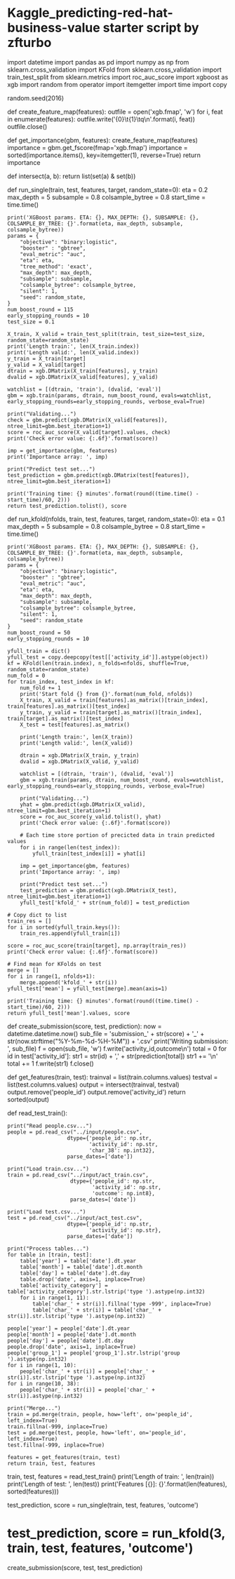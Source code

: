 # Kaggle_predicting-red-hat-business-value starter script by zfturbo

import datetime
import pandas as pd
import numpy as np
from sklearn.cross_validation import KFold
from sklearn.cross_validation import train_test_split
from sklearn.metrics import roc_auc_score
import xgboost as xgb
import random
from operator import itemgetter
import time
import copy

random.seed(2016)


def create_feature_map(features):
    outfile = open('xgb.fmap', 'w')
    for i, feat in enumerate(features):
        outfile.write('{0}\t{1}\tq\n'.format(i, feat))
    outfile.close()


def get_importance(gbm, features):
    create_feature_map(features)
    importance = gbm.get_fscore(fmap='xgb.fmap')
    importance = sorted(importance.items(), key=itemgetter(1), reverse=True)
    return importance


def intersect(a, b):
    return list(set(a) & set(b))


def run_single(train, test, features, target, random_state=0):
    eta = 0.2
    max_depth = 5
    subsample = 0.8
    colsample_bytree = 0.8
    start_time = time.time()

    print('XGBoost params. ETA: {}, MAX_DEPTH: {}, SUBSAMPLE: {}, COLSAMPLE_BY_TREE: {}'.format(eta, max_depth, subsample, colsample_bytree))
    params = {
        "objective": "binary:logistic",
        "booster" : "gbtree",
        "eval_metric": "auc",
        "eta": eta,
        "tree_method": 'exact',
        "max_depth": max_depth,
        "subsample": subsample,
        "colsample_bytree": colsample_bytree,
        "silent": 1,
        "seed": random_state,
    }
    num_boost_round = 115
    early_stopping_rounds = 10
    test_size = 0.1

    X_train, X_valid = train_test_split(train, test_size=test_size, random_state=random_state)
    print('Length train:', len(X_train.index))
    print('Length valid:', len(X_valid.index))
    y_train = X_train[target]
    y_valid = X_valid[target]
    dtrain = xgb.DMatrix(X_train[features], y_train)
    dvalid = xgb.DMatrix(X_valid[features], y_valid)

    watchlist = [(dtrain, 'train'), (dvalid, 'eval')]
    gbm = xgb.train(params, dtrain, num_boost_round, evals=watchlist, early_stopping_rounds=early_stopping_rounds, verbose_eval=True)

    print("Validating...")
    check = gbm.predict(xgb.DMatrix(X_valid[features]), ntree_limit=gbm.best_iteration+1)
    score = roc_auc_score(X_valid[target].values, check)
    print('Check error value: {:.6f}'.format(score))

    imp = get_importance(gbm, features)
    print('Importance array: ', imp)

    print("Predict test set...")
    test_prediction = gbm.predict(xgb.DMatrix(test[features]), ntree_limit=gbm.best_iteration+1)

    print('Training time: {} minutes'.format(round((time.time() - start_time)/60, 2)))
    return test_prediction.tolist(), score


def run_kfold(nfolds, train, test, features, target, random_state=0):
    eta = 0.1
    max_depth = 5
    subsample = 0.8
    colsample_bytree = 0.8
    start_time = time.time()

    print('XGBoost params. ETA: {}, MAX_DEPTH: {}, SUBSAMPLE: {}, COLSAMPLE_BY_TREE: {}'.format(eta, max_depth, subsample, colsample_bytree))
    params = {
        "objective": "binary:logistic",
        "booster" : "gbtree",
        "eval_metric": "auc",
        "eta": eta,
        "max_depth": max_depth,
        "subsample": subsample,
        "colsample_bytree": colsample_bytree,
        "silent": 1,
        "seed": random_state
    }
    num_boost_round = 50
    early_stopping_rounds = 10

    yfull_train = dict()
    yfull_test = copy.deepcopy(test[['activity_id']].astype(object))
    kf = KFold(len(train.index), n_folds=nfolds, shuffle=True, random_state=random_state)
    num_fold = 0
    for train_index, test_index in kf:
        num_fold += 1
        print('Start fold {} from {}'.format(num_fold, nfolds))
        X_train, X_valid = train[features].as_matrix()[train_index], train[features].as_matrix()[test_index]
        y_train, y_valid = train[target].as_matrix()[train_index], train[target].as_matrix()[test_index]
        X_test = test[features].as_matrix()

        print('Length train:', len(X_train))
        print('Length valid:', len(X_valid))

        dtrain = xgb.DMatrix(X_train, y_train)
        dvalid = xgb.DMatrix(X_valid, y_valid)

        watchlist = [(dtrain, 'train'), (dvalid, 'eval')]
        gbm = xgb.train(params, dtrain, num_boost_round, evals=watchlist, early_stopping_rounds=early_stopping_rounds, verbose_eval=True)
        
        print("Validating...")
        yhat = gbm.predict(xgb.DMatrix(X_valid), ntree_limit=gbm.best_iteration+1)
        score = roc_auc_score(y_valid.tolist(), yhat)
        print('Check error value: {:.6f}'.format(score))

        # Each time store portion of precicted data in train predicted values
        for i in range(len(test_index)):
            yfull_train[test_index[i]] = yhat[i]

        imp = get_importance(gbm, features)
        print('Importance array: ', imp)

        print("Predict test set...")
        test_prediction = gbm.predict(xgb.DMatrix(X_test), ntree_limit=gbm.best_iteration+1)
        yfull_test['kfold_' + str(num_fold)] = test_prediction

    # Copy dict to list
    train_res = []
    for i in sorted(yfull_train.keys()):
        train_res.append(yfull_train[i])

    score = roc_auc_score(train[target], np.array(train_res))
    print('Check error value: {:.6f}'.format(score))

    # Find mean for KFolds on test
    merge = []
    for i in range(1, nfolds+1):
        merge.append('kfold_' + str(i))
    yfull_test['mean'] = yfull_test[merge].mean(axis=1)

    print('Training time: {} minutes'.format(round((time.time() - start_time)/60, 2)))
    return yfull_test['mean'].values, score


def create_submission(score, test, prediction):
    now = datetime.datetime.now()
    sub_file = 'submission_' + str(score) + '_' + str(now.strftime("%Y-%m-%d-%H-%M")) + '.csv'
    print('Writing submission: ', sub_file)
    f = open(sub_file, 'w')
    f.write('activity_id,outcome\n')
    total = 0
    for id in test['activity_id']:
        str1 = str(id) + ',' + str(prediction[total])
        str1 += '\n'
        total += 1
        f.write(str1)
    f.close()


def get_features(train, test):
    trainval = list(train.columns.values)
    testval = list(test.columns.values)
    output = intersect(trainval, testval)
    output.remove('people_id')
    output.remove('activity_id')
    return sorted(output)


def read_test_train():

    print("Read people.csv...")
    people = pd.read_csv("../input/people.csv",
                       dtype={'people_id': np.str,
                              'activity_id': np.str,
                              'char_38': np.int32},
                       parse_dates=['date'])

    print("Load train.csv...")
    train = pd.read_csv("../input/act_train.csv",
                        dtype={'people_id': np.str,
                               'activity_id': np.str,
                               'outcome': np.int8},
                        parse_dates=['date'])

    print("Load test.csv...")
    test = pd.read_csv("../input/act_test.csv",
                       dtype={'people_id': np.str,
                              'activity_id': np.str},
                       parse_dates=['date'])

    print("Process tables...")
    for table in [train, test]:
        table['year'] = table['date'].dt.year
        table['month'] = table['date'].dt.month
        table['day'] = table['date'].dt.day
        table.drop('date', axis=1, inplace=True)
        table['activity_category'] = table['activity_category'].str.lstrip('type ').astype(np.int32)
        for i in range(1, 11):
            table['char_' + str(i)].fillna('type -999', inplace=True)
            table['char_' + str(i)] = table['char_' + str(i)].str.lstrip('type ').astype(np.int32)

    people['year'] = people['date'].dt.year
    people['month'] = people['date'].dt.month
    people['day'] = people['date'].dt.day
    people.drop('date', axis=1, inplace=True)
    people['group_1'] = people['group_1'].str.lstrip('group ').astype(np.int32)
    for i in range(1, 10):
        people['char_' + str(i)] = people['char_' + str(i)].str.lstrip('type ').astype(np.int32)
    for i in range(10, 38):
        people['char_' + str(i)] = people['char_' + str(i)].astype(np.int32)

    print("Merge...")
    train = pd.merge(train, people, how='left', on='people_id', left_index=True)
    train.fillna(-999, inplace=True)
    test = pd.merge(test, people, how='left', on='people_id', left_index=True)
    test.fillna(-999, inplace=True)

    features = get_features(train, test)
    return train, test, features


train, test, features = read_test_train()
print('Length of train: ', len(train))
print('Length of test: ', len(test))
print('Features [{}]: {}'.format(len(features), sorted(features)))

test_prediction, score = run_single(train, test, features, 'outcome')
# test_prediction, score = run_kfold(3, train, test, features, 'outcome')
create_submission(score, test, test_prediction)
